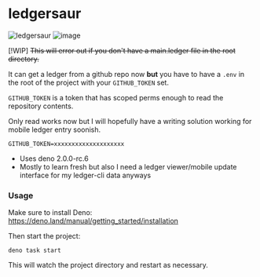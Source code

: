 # ledgersaur
![ledgersaur](https://github.com/user-attachments/assets/7a766b9c-1b85-4e45-a338-67de2b7354f7)
![image](https://github.com/user-attachments/assets/c583d684-a979-4cac-a60a-28f7a7146539)


[!WIP]
~~This will error out if you don't have a main.ledger file in the root directory.~~

It can get a ledger from a github repo now **but** you have to have a `.env` in the root of the project with your `GITHUB_TOKEN` set.

`GITHUB_TOKEN` is a token that has scoped perms enough to read the repository contents.

Only read works now but I will hopefully have a writing solution working for mobile ledger entry soonish.

```
GITHUB_TOKEN=xxxxxxxxxxxxxxxxxxxx
```

- Uses deno 2.0.0-rc.6
- Mostly to learn fresh but also I need a ledger viewer/mobile update interface for my ledger-cli data anyways


### Usage

Make sure to install Deno: https://deno.land/manual/getting_started/installation

Then start the project:

```
deno task start
```

This will watch the project directory and restart as necessary.
